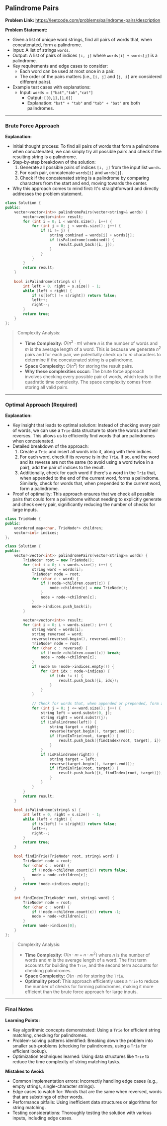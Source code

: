## Palindrome Pairs

**Problem Link:** https://leetcode.com/problems/palindrome-pairs/description

**Problem Statement:**
- Given a list of unique word strings, find all pairs of words that, when concatenated, form a palindrome.
- Input: A list of strings `words`.
- Output: A list of pairs of indices `[i, j]` where `words[i] + words[j]` is a palindrome.
- Key requirements and edge cases to consider:
  - Each word can be used at most once in a pair.
  - The order of the pairs matters (i.e., `[i, j]` and `[j, i]` are considered different pairs).
- Example test cases with explanations:
  - Input: `words = ["bat","tab","cat"]`
    - Output: `[[0,1],[1,0]]`
    - Explanation: `"bat" + "tab"` and `"tab" + "bat"` are both palindromes.

---

### Brute Force Approach

**Explanation:**
- Initial thought process: To find all pairs of words that form a palindrome when concatenated, we can simply try all possible pairs and check if the resulting string is a palindrome.
- Step-by-step breakdown of the solution:
  1. Generate all possible pairs of indices `[i, j]` from the input list `words`.
  2. For each pair, concatenate `words[i]` and `words[j]`.
  3. Check if the concatenated string is a palindrome by comparing characters from the start and end, moving towards the center.
- Why this approach comes to mind first: It's straightforward and directly addresses the problem statement.

```cpp
class Solution {
public:
    vector<vector<int>> palindromePairs(vector<string>& words) {
        vector<vector<int>> result;
        for (int i = 0; i < words.size(); i++) {
            for (int j = 0; j < words.size(); j++) {
                if (i != j) {
                    string combined = words[i] + words[j];
                    if (isPalindrome(combined)) {
                        result.push_back({i, j});
                    }
                }
            }
        }
        return result;
    }
    
    bool isPalindrome(string& s) {
        int left = 0, right = s.size() - 1;
        while (left < right) {
            if (s[left] != s[right]) return false;
            left++;
            right--;
        }
        return true;
    }
};
```

> Complexity Analysis:
> - **Time Complexity:** $O(n^2 \cdot m)$ where $n$ is the number of words and $m$ is the average length of a word. This is because we generate $n^2$ pairs and for each pair, we potentially check up to $m$ characters to determine if the concatenated string is a palindrome.
> - **Space Complexity:** $O(n^2)$ for storing the result pairs.
> - **Why these complexities occur:** The brute force approach involves checking every possible pair of words, which leads to the quadratic time complexity. The space complexity comes from storing all valid pairs.

---

### Optimal Approach (Required)

**Explanation:**
- Key insight that leads to optimal solution: Instead of checking every pair of words, we can use a `Trie` data structure to store the words and their reverses. This allows us to efficiently find words that are palindromes when concatenated.
- Detailed breakdown of the approach:
  1. Create a `Trie` and insert all words into it, along with their indices.
  2. For each word, check if its reverse is in the `Trie`. If so, and the word and its reverse are not the same (to avoid using a word twice in a pair), add the pair of indices to the result.
  3. Additionally, check for each word if there's a word in the `Trie` that, when appended to the end of the current word, forms a palindrome. Similarly, check for words that, when prepended to the current word, form a palindrome.
- Proof of optimality: This approach ensures that we check all possible pairs that could form a palindrome without needing to explicitly generate and check every pair, significantly reducing the number of checks for large inputs.

```cpp
class TrieNode {
public:
    unordered_map<char, TrieNode*> children;
    vector<int> indices;
};

class Solution {
public:
    vector<vector<int>> palindromePairs(vector<string>& words) {
        TrieNode* root = new TrieNode();
        for (int i = 0; i < words.size(); i++) {
            string word = words[i];
            TrieNode* node = root;
            for (char c : word) {
                if (!node->children.count(c)) {
                    node->children[c] = new TrieNode();
                }
                node = node->children[c];
            }
            node->indices.push_back(i);
        }
        
        vector<vector<int>> result;
        for (int i = 0; i < words.size(); i++) {
            string word = words[i];
            string reversed = word;
            reverse(reversed.begin(), reversed.end());
            TrieNode* node = root;
            for (char c : reversed) {
                if (!node->children.count(c)) break;
                node = node->children[c];
            }
            if (node && !node->indices.empty()) {
                for (int idx : node->indices) {
                    if (idx != i) {
                        result.push_back({i, idx});
                    }
                }
            }
            
            // Check for words that, when appended or prepended, form a palindrome
            for (int j = 0; j <= word.size(); j++) {
                string left = word.substr(0, j);
                string right = word.substr(j);
                if (isPalindrome(left)) {
                    string target = right;
                    reverse(target.begin(), target.end());
                    if (findInTrie(root, target)) {
                        result.push_back({findIndex(root, target), i});
                    }
                }
                if (isPalindrome(right)) {
                    string target = left;
                    reverse(target.begin(), target.end());
                    if (findInTrie(root, target)) {
                        result.push_back({i, findIndex(root, target)});
                    }
                }
            }
        }
        return result;
    }
    
    bool isPalindrome(string& s) {
        int left = 0, right = s.size() - 1;
        while (left < right) {
            if (s[left] != s[right]) return false;
            left++;
            right--;
        }
        return true;
    }
    
    bool findInTrie(TrieNode* root, string& word) {
        TrieNode* node = root;
        for (char c : word) {
            if (!node->children.count(c)) return false;
            node = node->children[c];
        }
        return !node->indices.empty();
    }
    
    int findIndex(TrieNode* root, string& word) {
        TrieNode* node = root;
        for (char c : word) {
            if (!node->children.count(c)) return -1;
            node = node->children[c];
        }
        return node->indices[0];
    }
};
```

> Complexity Analysis:
> - **Time Complexity:** $O(n \cdot m + n \cdot m^2)$ where $n$ is the number of words and $m$ is the average length of a word. The first term accounts for building the `Trie`, and the second term accounts for checking palindromes.
> - **Space Complexity:** $O(n \cdot m)$ for storing the `Trie`.
> - **Optimality proof:** This approach efficiently uses a `Trie` to reduce the number of checks for forming palindromes, making it more efficient than the brute force approach for large inputs.

---

### Final Notes

**Learning Points:**
- Key algorithmic concepts demonstrated: Using a `Trie` for efficient string matching, checking for palindromes.
- Problem-solving patterns identified: Breaking down the problem into smaller sub-problems (checking for palindromes, using a `Trie` for efficient lookup).
- Optimization techniques learned: Using data structures like `Trie` to reduce the time complexity of string matching tasks.

**Mistakes to Avoid:**
- Common implementation errors: Incorrectly handling edge cases (e.g., empty strings, single-character strings).
- Edge cases to watch for: Words that are the same when reversed, words that are substrings of other words.
- Performance pitfalls: Using inefficient data structures or algorithms for string matching.
- Testing considerations: Thoroughly testing the solution with various inputs, including edge cases.